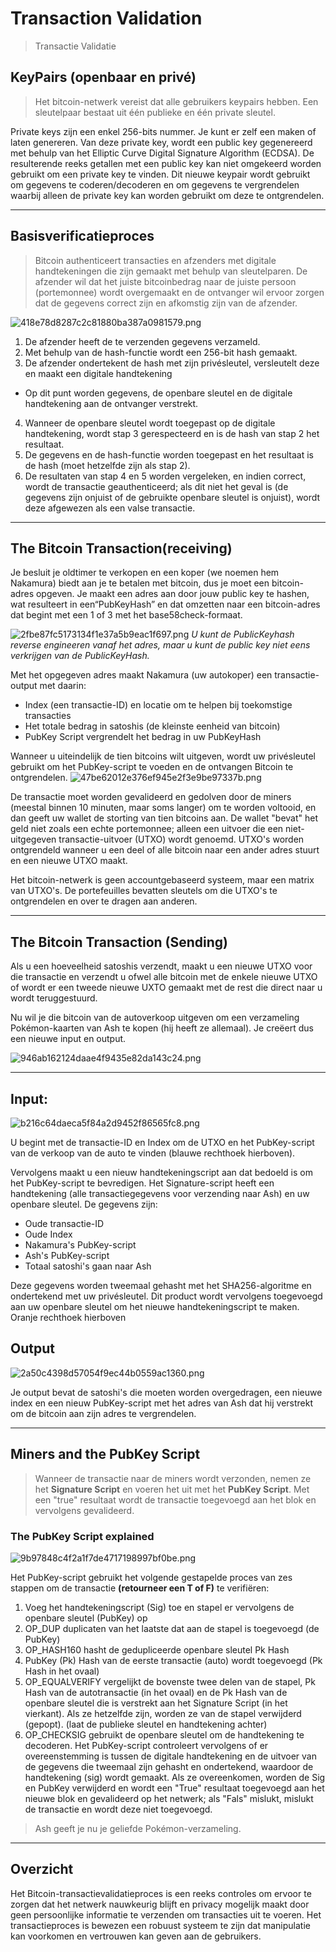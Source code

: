 # Transaction Validation
> Transactie Validatie

## KeyPairs (openbaar en privé)

>Het bitcoin-netwerk vereist dat alle gebruikers keypairs hebben. Een sleutelpaar bestaat uit één publieke en één private sleutel.

Private keys zijn een enkel 256-bits nummer. Je kunt er zelf een maken of laten genereren. Van deze private key, wordt een public key gegenereerd met behulp van het Elliptic Curve Digital Signature Algorithm (ECDSA). De resulterende reeks getallen met een public key kan niet omgekeerd worden gebruikt om een private key te vinden. Dit nieuwe keypair wordt gebruikt om gegevens te coderen/decoderen en om gegevens te vergrendelen waarbij alleen de private key kan worden gebruikt om deze te ontgrendelen.

---
## Basisverificatieproces

> Bitcoin authenticeert transacties en afzenders met digitale handtekeningen die zijn gemaakt met behulp van sleutelparen. De afzender wil dat het juiste bitcoinbedrag naar de juiste persoon (portemonnee) wordt overgemaakt en de ontvanger wil ervoor zorgen dat de gegevens correct zijn en afkomstig zijn van de afzender.

![418e78d8287c2c81880ba387a0981579.png](:/0fddf61ffae147fe86a69e89cfb6132a)

1. De afzender heeft de te verzenden gegevens verzameld.
2. Met behulp van de hash-functie wordt een 256-bit hash gemaakt.
3. De afzender ondertekent de hash met zijn privésleutel, versleutelt deze en maakt een digitale handtekening

- Op dit punt worden gegevens, de openbare sleutel en de digitale handtekening aan de ontvanger verstrekt.

4. Wanneer de openbare sleutel wordt toegepast op de digitale handtekening, wordt stap 3 gerespecteerd en is de hash van stap 2 het resultaat.
5. De gegevens en de hash-functie worden toegepast en het resultaat is de hash (moet hetzelfde zijn als stap 2).
6. De resultaten van stap 4 en 5 worden vergeleken, en indien correct, wordt de transactie geauthenticeerd; als dit niet het geval is (de gegevens zijn onjuist of de gebruikte openbare sleutel is onjuist), wordt deze afgewezen als een valse transactie.

---
## The Bitcoin Transaction(receiving)

Je besluit je oldtimer te verkopen en een koper (we noemen hem Nakamura) biedt aan je te betalen met bitcoin, dus je moet een bitcoin-adres opgeven. Je maakt een adres aan door jouw public key te hashen, wat resulteert in een“PubKeyHash” en dat omzetten naar een bitcoin-adres dat begint met een 1 of 3 met het base58check-formaat.

![2fbe87fc5173134f1e37a5b9eac1f697.png](:/4938d48b423144e0bbc9fa76825c276f)
*U kunt de PublicKeyhash reverse engineeren vanaf het adres, maar u kunt de public key niet eens verkrijgen van de PublicKeyHash.*

Met het opgegeven adres maakt Nakamura (uw autokoper) een transactie-output met daarin:

- Index (een transactie-ID) en locatie om te helpen bij toekomstige transacties
- Het totale bedrag in satoshis (de kleinste eenheid van bitcoin)
- PubKey Script vergrendelt het bedrag in uw PubKeyHash

Wanneer u uiteindelijk de tien bitcoins wilt uitgeven, wordt uw privésleutel gebruikt om het PubKey-script te voeden en de ontvangen Bitcoin te ontgrendelen.
![47be62012e376ef945e2f3e9be97337b.png](:/b69c2fc1f7f84405b980a2faabc6a406)

De transactie moet worden gevalideerd en gedolven door de miners (meestal binnen 10 minuten, maar soms langer) om te worden voltooid, en dan geeft uw wallet de storting van tien bitcoins aan. De wallet "bevat" het geld niet zoals een echte portemonnee; alleen een uitvoer die een niet-uitgegeven transactie-uitvoer (UTXO) wordt genoemd. UTXO's worden ontgrendeld wanneer u een deel of alle bitcoin naar een ander adres stuurt en een nieuwe UTXO maakt.

Het bitcoin-netwerk is geen accountgebaseerd systeem, maar een matrix van UTXO's. De portefeuilles bevatten sleutels om die UTXO's te ontgrendelen en over te dragen aan anderen.

---
## The Bitcoin Transaction (Sending)

Als u een hoeveelheid satoshis verzendt, maakt u een nieuwe UTXO voor die transactie en verzendt u ofwel alle bitcoin met de enkele nieuwe UTXO of wordt er een tweede nieuwe UXTO gemaakt met de rest die direct naar u wordt teruggestuurd.

Nu wil je die bitcoin van de autoverkoop uitgeven om een verzameling Pokémon-kaarten van Ash te kopen (hij heeft ze allemaal). Je creëert dus een nieuwe input en output.

![946ab162124daae4f9435e82da143c24.png](:/971c01ac4b194c61beb1da79bd8ffadd)

---
## Input:
![b216c64daeca5f84a2d9452f86565fc8.png](:/77801f78e60241b0a4f077a77145589a)

U begint met de transactie-ID en Index om de UTXO en het PubKey-script van de verkoop van de auto te vinden (blauwe rechthoek hierboven).

Vervolgens maakt u een nieuw handtekeningscript aan dat bedoeld is om het PubKey-script te bevredigen. Het Signature-script heeft een handtekening (alle transactiegegevens voor verzending naar Ash) en uw openbare sleutel. De gegevens zijn:

- Oude transactie-ID
- Oude Index
- Nakamura's PubKey-script
- Ash's PubKey-script
- Totaal satoshi's gaan naar Ash

Deze gegevens worden tweemaal gehasht met het SHA256-algoritme en ondertekend met uw privésleutel. Dit product wordt vervolgens toegevoegd aan uw openbare sleutel om het nieuwe handtekeningscript te maken. Oranje rechthoek hierboven

## Output
![2a50c4398d57054f9ec44b0559ac1360.png](:/6f7966de4954449bb94bad1c0615b70b)

Je output bevat de satoshi's die moeten worden overgedragen, een nieuwe index en een nieuw PubKey-script met het adres van Ash dat hij verstrekt om de bitcoin aan zijn adres te vergrendelen.

---
## Miners and the PubKey Script

> Wanneer de transactie naar de miners wordt verzonden, nemen ze het **Signature Script** en voeren het uit met het **PubKey Script**. Met een "true" resultaat wordt de transactie toegevoegd aan het blok en vervolgens gevalideerd.

### The PubKey Script explained
![9b97848c4f2a1f7de4717198997bf0be.png](:/8309affabd5f44d198fbb9fccf6b83e8)

Het PubKey-script gebruikt het volgende gestapelde proces van zes stappen om de transactie **(retourneer een T of F)** te verifiëren:

1. Voeg het handtekeningscript (Sig) toe en stapel er vervolgens de openbare sleutel (PubKey) op
2. OP_DUP duplicaten van het laatste dat aan de stapel is toegevoegd (de PubKey)
3. OP_HASH160 hasht de gedupliceerde openbare sleutel Pk Hash
4. PubKey (Pk) Hash van de eerste transactie (auto) wordt toegevoegd (Pk Hash in het ovaal)
5. OP_EQUALVERIFY vergelijkt de bovenste twee delen van de stapel, Pk Hash van de autotransactie (in het ovaal) en de Pk Hash van de openbare sleutel die is verstrekt aan het Signature Script (in het vierkant). Als ze hetzelfde zijn, worden ze van de stapel verwijderd (gepopt). (laat de publieke sleutel en handtekening achter)
6. OP_CHECKSIG gebruikt de openbare sleutel om de handtekening te decoderen. Het PubKey-script controleert vervolgens of er overeenstemming is tussen de digitale handtekening en de uitvoer van de gegevens die tweemaal zijn gehasht en ondertekend, waardoor de handtekening (sig) wordt gemaakt. Als ze overeenkomen, worden de Sig en PubKey verwijderd en wordt een "True" resultaat toegevoegd aan het nieuwe blok en gevalideerd op het netwerk; als "Fals" mislukt, mislukt de transactie en wordt deze niet toegevoegd.
> Ash geeft je nu je geliefde Pokémon-verzameling.

---
## Overzicht

Het Bitcoin-transactievalidatieproces is een reeks controles om ervoor te zorgen dat het netwerk nauwkeurig blijft en privacy mogelijk maakt door geen persoonlijke informatie te verzenden om transacties uit te voeren. Het transactieproces is bewezen een robuust systeem te zijn dat manipulatie kan voorkomen en vertrouwen kan geven aan de gebruikers.